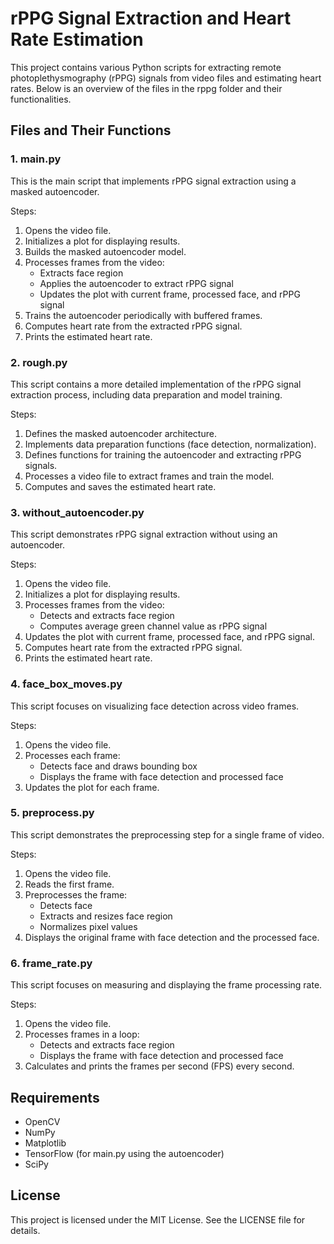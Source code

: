 # rPPG Signal Extraction and Heart Rate Estimation

This project contains various Python scripts for extracting remote photoplethysmography (rPPG) signals from video files and estimating heart rates. Below is an overview of the files in the rppg folder and their functionalities.

## Files and Their Functions

### 1. main.py
This is the main script that implements rPPG signal extraction using a masked autoencoder.

Steps:
1. Opens the video file.
2. Initializes a plot for displaying results.
3. Builds the masked autoencoder model.
4. Processes frames from the video:
   - Extracts face region
   - Applies the autoencoder to extract rPPG signal
   - Updates the plot with current frame, processed face, and rPPG signal
5. Trains the autoencoder periodically with buffered frames.
6. Computes heart rate from the extracted rPPG signal.
7. Prints the estimated heart rate.

### 2. rough.py
This script contains a more detailed implementation of the rPPG signal extraction process, including data preparation and model training.

Steps:
1. Defines the masked autoencoder architecture.
2. Implements data preparation functions (face detection, normalization).
3. Defines functions for training the autoencoder and extracting rPPG signals.
4. Processes a video file to extract frames and train the model.
5. Computes and saves the estimated heart rate.

### 3. without_autoencoder.py
This script demonstrates rPPG signal extraction without using an autoencoder.

Steps:
1. Opens the video file.
2. Initializes a plot for displaying results.
3. Processes frames from the video:
   - Detects and extracts face region
   - Computes average green channel value as rPPG signal
4. Updates the plot with current frame, processed face, and rPPG signal.
5. Computes heart rate from the extracted rPPG signal.
6. Prints the estimated heart rate.

### 4. face_box_moves.py
This script focuses on visualizing face detection across video frames.

Steps:
1. Opens the video file.
2. Processes each frame:
   - Detects face and draws bounding box
   - Displays the frame with face detection and processed face
3. Updates the plot for each frame.

### 5. preprocess.py
This script demonstrates the preprocessing step for a single frame of video.

Steps:
1. Opens the video file.
2. Reads the first frame.
3. Preprocesses the frame:
   - Detects face
   - Extracts and resizes face region
   - Normalizes pixel values
4. Displays the original frame with face detection and the processed face.

### 6. frame_rate.py
This script focuses on measuring and displaying the frame processing rate.

Steps:
1. Opens the video file.
2. Processes frames in a loop:
   - Detects and extracts face region
   - Displays the frame with face detection and processed face
3. Calculates and prints the frames per second (FPS) every second.


## Requirements

- OpenCV
- NumPy
- Matplotlib
- TensorFlow (for main.py using the autoencoder)
- SciPy

## License

This project is licensed under the MIT License. See the LICENSE file for details.